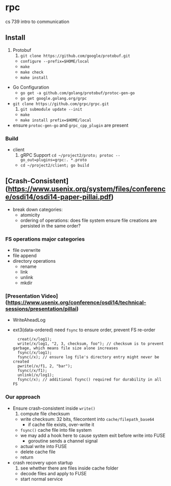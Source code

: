 # rpc
cs 739 intro to communication

## Install
1. Protobuf
    1. `git clone https://github.com/google/protobuf.git`
    - `configure --prefix=$HOME/local`
    - `make`
    - `make check`
    - `make install`
- Go Configuration
    * `go get -a github.com/golang/protobuf/protoc-gen-go`
    * `go get google.golang.org/grpc`
- `git clone https://github.com/grpc/grpc.git`
    1. `git submodule update --init`
    - `make`
    - `make install prefix=$HOME/local`
- ensure `protoc-gen-go` and `grpc_cpp_plugin` are present

### Build
* client
    1. gRPC Support `cd ~/project2/proto; protoc --go_out=plugins=grpc:. *.proto`
    - `cd ~/project2/client; go build`

## [Crash-Consistent] (https://www.usenix.org/system/files/conference/osdi14/osdi14-paper-pillai.pdf)
* break down categories:
    * atomicity
    * ordering of operations: does file system ensure file creations are persisted in the same order?

### FS operations major categories
* file overwrite
* file append
* directory operations
    * rename
    * link
    * unlink
    * mkdir

### [Presentation Video] (https://www.usenix.org/conference/osdi14/technical-sessions/presentation/pillai)
* WriteAheadLog
* ext3(data-ordered) need `fsync` to ensure order, prevent FS re-order

        creat(/x/log1);
        write(/x/log1, "2, 3, checksum, foo"); // checksum is to prevent garbage, which means file size alone increases
        fsync(/x/log1);
        fsync(/x); // ensure log file's directory entry might never be created
        pwrite(/x/f1, 2, "bar");
        fsync(/x/f1);
        unlink(/x/log1);
        fsync(/x); // additional fsync() required for durability in all FS

### Our approach
* Ensure crash-consistent inside `write()`
    1. compute file checksum
    - write checksum: 32 bits, filecontent into `cache/filepath_base64`
        * if cache file exists, over-write it
    - `fsync()` cache file into file system
	- we may add a hook here to cause system exit before write into FUSE
	    * goroutine sends a channel signal
    - actual write into FUSE
    - delete cache file
    - return
* crash recovery upon startup
    1. see whether there are files inside cache folder
    - decode files and apply to FUSE
    - start normal service
